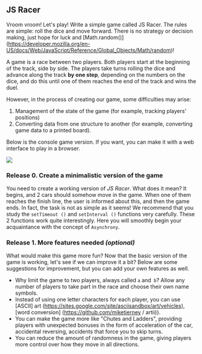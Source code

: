 ## JS Racer

Vroom vroom! Let's play! Write a simple game called JS Racer. The rules are simple: roll the dice and move forward. There is no strategy or decision making, just hope for luck and [Math.random()] (https://developer.mozilla.org/en-US/docs/Web/JavaScript/Reference/Global_Objects/Math/random)!

A game is a race between two players. Both players start at the beginning of the track, side by side. The players take turns rolling the dice and advance along the track **by one step**, depending on the numbers on the dice, and do this until one of them reaches the end of the track and wins the duel.

However, in the process of creating our game, some difficulties may arise:
1. Management of the state of the game (for example, tracking players' positions)
2. Converting data from one structure to another (for example, converting game data to a printed board).

Below is the console game version. If you want, you can make it with a web interface to play in a browser.

![](readme-assets/JSracer.gif)

### Release 0. Create a minimalistic version of the game 

You need to create a working version of *JS Racer*. What does it mean? It begins, and 2 cars should somehow move in the game. When one of them reaches the finish line, the user is informed about this, and then the game ends.
In fact, the task is not as simple as it seems! We recommend that you study the `setTimeout ()` and `setInterval ()` functions very carefully. These 2 functions work quite interestingly. Here you will smoothly begin your acquaintance with the concept of `Asynchrony`.

### Release 1. More features needed *(optional)*

What would make this game more fun? Now that the basic version of the game is working, let's see if we can improve it a bit? Below are some suggestions for improvement, but you can add your own features as well.

- Why limit the game to two players, always called `a` and` b`? Allow any number of players to take part in the race and choose their own name symbols.
- Instead of using one letter characters for each player, you can use [ASCII] art (https://sites.google.com/site/asciisandbox/art/vehicles), [word conversion] (https://github.com/miketierney / artii)).
- You can make the game more like "Chutes and Ladders", providing players with unexpected bonuses in the form of acceleration of the car, accidental reversing, accidents that force you to skip turns.
- You can reduce the amount of randomness in the game, giving players more control over how they move in all directions.

